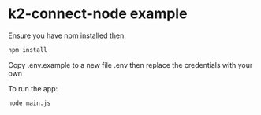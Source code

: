 # k2-connect-node example

Ensure you have npm installed then:

```bash
npm install
```
Copy .env.example to a new file .env then replace the credentials with your own

To run the app:
```bash
node main.js
```